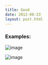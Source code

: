 ```yaml
---
title: Good
date: 2012-08-23
layout: post.html
---
```


### Examples:
![image](https://user-images.githubusercontent.com/19536044/58285428-578b4700-7d72-11e9-938e-c2c0967865b7.png)

![image](https://user-images.githubusercontent.com/19536044/58285452-61ad4580-7d72-11e9-91b9-2c6e76b2b822.png)
